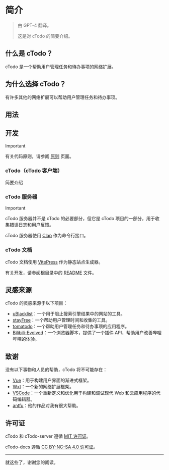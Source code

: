 # 简介

> 由 GPT-4 翻译。
>
> 这是对 cTodo 的简要介绍。

## 什么是 cTodo？

cTodo 是一个帮助用户管理任务和待办事项的网络扩展。

## 为什么选择 cTodo？

有许多其他的网络扩展可以帮助用户管理任务和待办事项。

## 用法

## 开发

> [!IMPORTANT]
> 有关代码原则，请参阅 [原则](./principle) 页面。

### cTodo（cTodo 客户端）

简要介绍

### cTodo 服务器

> [!IMPORTANT]
> cTodo 服务器并不是 cTodo 的必要部分，但它是 cTodo 项目的一部分，用于收集错误日志和用户反馈。

cTodo 服务器使用 [Clap](https://github.com/clap-rs/clap) 作为命令行接口。

### cTodo 文档

cTodo 文档使用 [VitePress](https://vitepress.dev) 作为静态站点生成器。

有关开发，请参阅根目录中的 [README](https://github.com/chillcicada/cTodo-docs#Usage) 文件。

## 灵感来源

cTodo 的灵感来源于以下项目：

- [uBlacklist](https://github.com/iorate/uBlacklist)：一个用于阻止搜索引擎结果中的网站的工具。
- [stayFree](https://stayfreeapps.com)：一个帮助用户管理时间和收集的工具。
- [tomatodo](http://www.tomatodo.cn)：一个帮助用户管理任务和待办事项的应用程序。
- [Bilibili-Evolved](https://github.com/the1812/Bilibili-Evolved)：一个浏览器脚本，提供了一个插件 API，帮助用户改善哔哩哔哩的体验。

## 致谢

没有以下事物和人员的帮助，cTodo 将不可能存在：

- [Vue](https://vuejs.org)：用于构建用户界面的渐进式框架。
- [Wxt](https://wxt.dev)：一个新的网络扩展框架。
- [VSCode](https://code.visualstudio.com)：一个重新定义和优化用于构建和调试现代 Web 和云应用程序的代码编辑器。
- [antfu](https://antfu.me)：他的作品对我有很大帮助。

## 许可证

cTodo 和 cTodo-server 遵循 [MIT 许可证](https://mit-license.org)。

cTodo-docs 遵循 [CC BY-NC-SA 4.0 许可证](https://creativecommons.org/licenses/by-nc-sa/4.0)。

---

就这些了，谢谢您的阅读。
